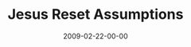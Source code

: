 ---
layout: message
category: message
series: "Reset"
title: "Jesus Reset Assumptions"
date: 2009-02-22-00-00
message_id: 546
audio: "http://s3.amazonaws.com/crossroads-media/messages/audio/Reset1.mp3"
audio-duration: "47:59"
description: "In the opening week of our Reset journey, Brian Tome makes the case for an examination of Jesus."
video: "http://s3.amazonaws.com/crossroads-media/messages/video/Reset1.mp4"
video-duration: "47:59"
video-image: "http://s3.amazonaws.com/crossroads-media/images/Reset1-still.jpg"
program: "http://s3.amazonaws.com/crossroads-media/documents/0221_22_Program.pdf"
explicit: false
---
